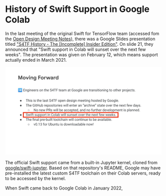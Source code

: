 # History of Swift Support in Google Colab

In the last meeting of the original Swift for TensorFlow team (accessed fom the [Open Design Meeting Notes](https://docs.google.com/document/d/1Fm56p5rV1t2Euh6WLtBFKGqI43ozC3EIjReyLk-LCLU/edit)), there was a Google Slides presentation titled ["S4TF History - The [Incomplete] Insider Edition"](https://drive.google.com/file/d/1vxSIRq7KEmrFNAV_E0Wr7Pivn728Wcvs/view). On slide 21, they announced that "Swift support in Colab will sunset over the next few weeks". The presentation was given on February 12, which means support actually ended in March 2021.


![Screenshot of the last official S4TF presentation, highlighting the statement indicating an end to Swift support on Colab](./ColabSupportSunsets.png)

The official Swift support came from a built-in Jupyter kernel, cloned from [google/swift-jupyter](https://github.com/google/swift-jupyter). Based on that repository's README, Google may have pre-installed the latest custom S4TF toolchain on their Colab servers, ready to be accessed by the kernel.

When Swift came back to Google Colab in January 2022, 
